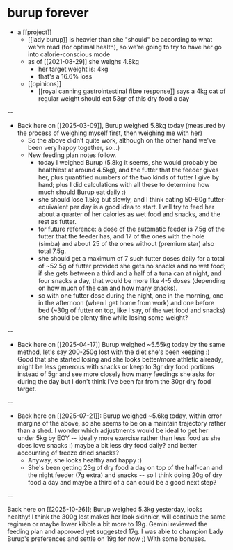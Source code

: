 # burup forever

- a [[project]]
  - [[lady burup]] is heavier than she "should" be according to what we've read (for optimal health), so we're going to try to have her go into calorie-conscious mode
  - as of [[2021-08-29]] she weighs 4.8kg
    - her target weight is: 4kg
    - that's a 16.6% loss
  - [[opinions]]
    - [[royal canning gastrointestinal fibre response]] says a 4kg cat of regular weight should eat 53gr of this dry food a day

--

- Back here on [[2025-03-09]], Burup weighed 5.8kg today (measured by the process of weighing myself first, then weighing me with her)
  - So the above didn't quite work, although on the other hand we've been very happy together, so...)
  - New feeding plan notes follow.
    - today I weighed Burup (5.8kg it seems, she would probably be healthiest at around 4.5kg), and the futter that the feeder gives her, plus quantified numbers of the two kinds of futter I give by hand; plus I did calculations with all these to determine how much should Burup eat daily :)
    - she should lose 1.5kg but slowly, and I think eating 50-60g futter-equivalent per day is a good idea to start. I will try to feed her about a quarter of her calories as wet food and snacks, and the rest as futter.
    - for future reference: a dose of the automatic feeder is 7.5g of the futter that the feeder has, and 17 of the ones with the hole (simba) and about 25 of the ones without (premium star) also total 7.5g.
    - she should get a maximum of 7 such futter doses daily for a total of ~52.5g of futter provided she gets no snacks and no wet food; if she gets between a third and a half of a tuna can at night, and four snacks a day, that would be more like 4-5 doses (depending on how much of the can and how many snacks).
    - so with one futter dose during the night, one in the morning, one in the afternoon (when I get home from work) and one before bed (~30g of futter on top, like I say, of the wet food and snacks) she should be plenty fine while losing some weight?

--

- Back here on [[2025-04-17]] Burup weighed ~5.55kg today by the same method, let's say 200-250g lost with the diet she's been keeping :) Good that she started losing and she looks better/more athletic already, might be less generous with snacks or keep to 3gr dry food portions instead of 5gr and see more closely how many feedings she asks for during the day but I don't think I've been far from the 30gr dry food target.

--

- Back here on [[2025-07-21]]: Burup weighed ~5.6kg today, within error margins of the above, so she seems to be on a maintain trajectory rather than a shed. I wonder which adjustments would be ideal to get her under 5kg by EOY -- ideally more exercise rather than less food as she does love snacks :) maybe a bit less dry food daily? and better accounting of freeze dried snacks?
  * Anyway, she looks healthy and happy :)
  * She's been getting 23g of dry food a day on top of the half-can and the night feeder (7g extra) and snacks -- so I think doing 20g of dry food a day and maybe a third of a can could be a good next step?

--

Back here on [[2025-10-26]]; Burup weighed 5.3kg yesterday, looks healthy! I think the 300g lost makes her look skinnier, will continue the same regimen or maybe lower kibble a bit more to 19g. Gemini reviewed the feeding plan and approved yet suggested 17g. I was able to champion Lady Burup's preferences and settle on 19g for now ;) With some bonuses.

































































